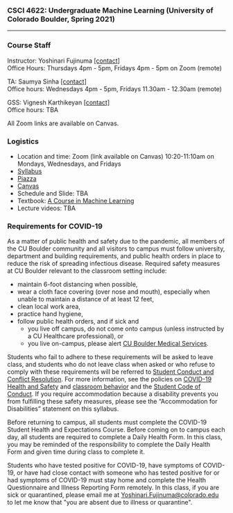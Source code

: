 ### CSCI 4622: Undergraduate Machine Learning (University of Colorado Boulder, Spring 2021)
***


### Course Staff

Instructor: Yoshinari Fujinuma [\[contact\]](mailto:Yoshinari.Fujinuma@colorado.edu)   
Office Hours: Thursdays 4pm - 5pm, Fridays 4pm - 5pm on Zoom (remote)

TA: Saumya Sinha [\[contact\]](mailto:Saumya.Sinha@colorado.edu)    
Office hours: Wednesdays 4pm - 5pm, Fridays 11.30am - 12.30am (remote)

GSS: Vignesh Karthikeyan [\[contact\]](mailto:Vignesh.Karthikeyan@colorado.edu)  
Office hours: TBA

All Zoom links are available on Canvas.

### Logistics

* Location and time: Zoom (link available on Canvas) 10:20-11:10am on Mondays, Wednesdays, and Fridays
* [Syllabus](https://github.com/akkikiki/CSCI-4622-Machine-Learning-sp21/blob/main/info/syllabus.md)
* [Piazza](https://piazza.com/class/kjwy1mjifop501)
* [Canvas](https://canvas.colorado.edu/courses/71729)
* Schedule and Slide: TBA
* Textbook: [A Course in Machine Learning](http://ciml.info/)
* Lecture videos: TBA


### Requirements for COVID-19

As a matter of public health and safety due to the pandemic, all members of the CU Boulder community and all visitors to campus must follow university, department and building requirements, and public health orders in place to reduce the risk of spreading infectious disease. Required safety measures at CU Boulder relevant to the classroom setting include:

* maintain 6-foot distancing when possible,
* wear a cloth face covering (over nose and mouth), especially when unable to maintain a distance of at least 12 feet,
* clean local work area,
* practice hand hygiene,
* follow public health orders, and if sick and
	* you live off campus, do not come onto campus (unless instructed by a CU Healthcare professional), or
	* you live on-campus, please alert [CU Boulder Medical Services](https://www.colorado.edu/healthcenter/coronavirus-updates/symptoms-and-what-do-if-you-feel-sick).

Students who fail to adhere to these requirements will be asked to leave class, and students who do not leave class when asked or who refuse to comply with these requirements will be referred to [Student Conduct and Conflict Resolution](https://www.colorado.edu/sccr/). For more information, see the policies on [COVID-19 Health and Safety](https://www.colorado.edu/policies/covid-19-health-and-safety-policy) and [classroom behavior](http://www.colorado.edu/policies/student-classroom-and-course-related-behavior) and the [Student Code of Conduct](http://www.colorado.edu/osccr/). If you require accommodation because a disability
prevents you from fulfilling these safety measures, please see the “Accommodation for Disabilities” statement on this syllabus.


Before returning to campus, all students must complete the COVID-19 Student Health and Expectations Course. Before coming on to campus each day, all students are required to complete a Daily Health Form. In this class, you may be reminded of the responsibility to complete the Daily Health Form and given time during class to complete it.

Students who have tested positive for COVID-19, have symptoms of COVID-19, or have had close contact with someone who has tested positive for or had symptoms of COVID-19 must stay home and complete the Health Questionnaire and Illness Reporting Form remotely. In this class, if you are sick or quarantined, please email me at Yoshinari.Fujinuma@colorado.edu to let me know that "you are absent due to illness or quarantine".
